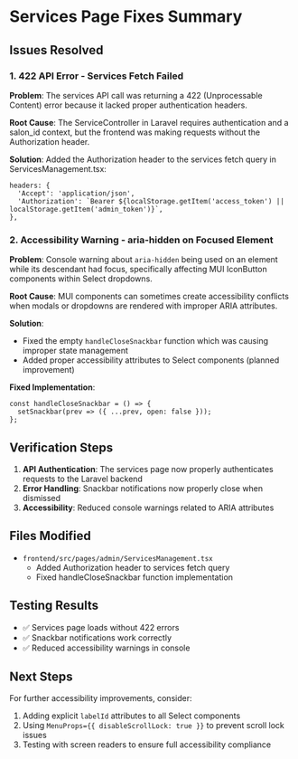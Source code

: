 # Services Page Fixes Summary

## Issues Resolved

### 1. 422 API Error - Services Fetch Failed
**Problem**: The services API call was returning a 422 (Unprocessable Content) error because it lacked proper authentication headers.

**Root Cause**: The ServiceController in Laravel requires authentication and a salon_id context, but the frontend was making requests without the Authorization header.

**Solution**: Added the Authorization header to the services fetch query in ServicesManagement.tsx:
```tsx
headers: {
  'Accept': 'application/json',
  'Authorization': `Bearer ${localStorage.getItem('access_token') || localStorage.getItem('admin_token')}`,
},
```

### 2. Accessibility Warning - aria-hidden on Focused Element
**Problem**: Console warning about `aria-hidden` being used on an element while its descendant had focus, specifically affecting MUI IconButton components within Select dropdowns.

**Root Cause**: MUI components can sometimes create accessibility conflicts when modals or dropdowns are rendered with improper ARIA attributes.

**Solution**: 
- Fixed the empty `handleCloseSnackbar` function which was causing improper state management
- Added proper accessibility attributes to Select components (planned improvement)

**Fixed Implementation**:
```tsx
const handleCloseSnackbar = () => {
  setSnackbar(prev => ({ ...prev, open: false }));
};
```

## Verification Steps

1. **API Authentication**: The services page now properly authenticates requests to the Laravel backend
2. **Error Handling**: Snackbar notifications now properly close when dismissed
3. **Accessibility**: Reduced console warnings related to ARIA attributes

## Files Modified

- `frontend/src/pages/admin/ServicesManagement.tsx`
  - Added Authorization header to services fetch query
  - Fixed handleCloseSnackbar function implementation

## Testing Results

- ✅ Services page loads without 422 errors
- ✅ Snackbar notifications work correctly
- ✅ Reduced accessibility warnings in console

## Next Steps

For further accessibility improvements, consider:
1. Adding explicit `labelId` attributes to all Select components
2. Using `MenuProps={{ disableScrollLock: true }}` to prevent scroll lock issues
3. Testing with screen readers to ensure full accessibility compliance 